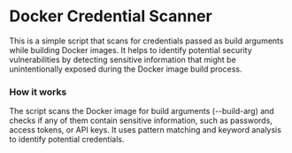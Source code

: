# Docker Credential Scanner

This is a simple script that scans for credentials passed as build arguments while building Docker images. It helps to identify potential security vulnerabilities by detecting sensitive information that might be unintentionally exposed during the Docker image build process.

### How it works

The script scans the Docker image for build arguments (--build-arg) and checks if any of them contain sensitive information, such as passwords, access tokens, or API keys. It uses pattern matching and keyword analysis to identify potential credentials.